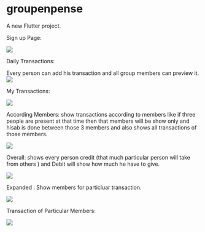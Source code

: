 # groupenpense

A new Flutter project.

Sign up Page:

![](signup.PNG)

Daily Transactions:

Every person can add his transaction and all group members can preview it.
![](Daily.PNG)

My Transactions: 

![](MyTransactions.PNG)

According Members:
show transactions according to members like if three people are present at that time then that members will be show only and hisab is done between those 3 members and also shows all transactions of those members.

![](AccordingMembers.PNG)

Overall:
shows every person credit (that much particular person will take from others ) and Debit will show how much he have to give.

![](Overall.PNG)

Expanded : Show members for particluar transaction.

![](ExpandedShowMembers.PNG)

Transaction of Particular Members: 

![](TransactionsofparticluarMembers.PNG)

